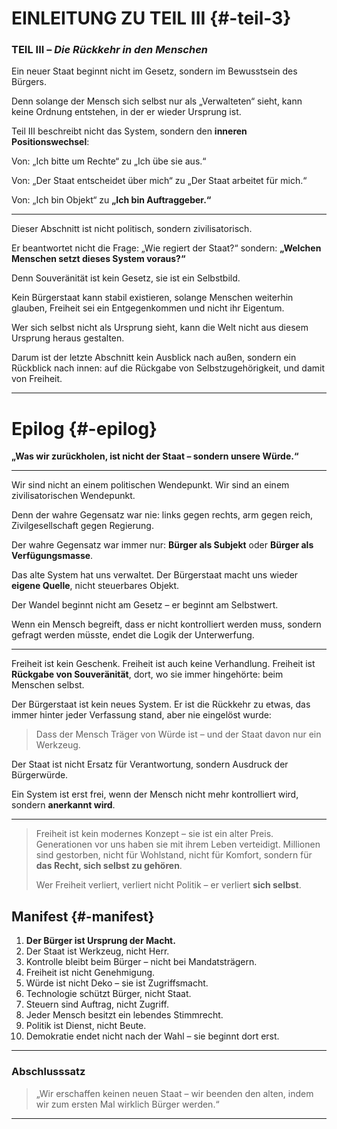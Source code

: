 # EINLEITUNG ZU TEIL III {#-teil-3}

### TEIL III – *Die Rückkehr in den Menschen*

Ein neuer Staat beginnt nicht im Gesetz,
sondern im Bewusstsein des Bürgers.

Denn solange der Mensch sich selbst nur als „Verwalteten“ sieht,
kann keine Ordnung entstehen,
in der er wieder Ursprung ist.

Teil III beschreibt nicht das System,
sondern den **inneren Positionswechsel**:

Von:
„Ich bitte um Rechte“
zu
„Ich übe sie aus.“

Von:
„Der Staat entscheidet über mich“
zu
„Der Staat arbeitet für mich.“

Von:
„Ich bin Objekt“
zu
**„Ich bin Auftraggeber.“**

---

Dieser Abschnitt ist nicht politisch,
sondern zivilisatorisch.

Er beantwortet nicht die Frage:
„Wie regiert der Staat?“
sondern:
**„Welchen Menschen setzt dieses System voraus?“**

Denn Souveränität ist kein Gesetz,
sie ist ein Selbstbild.

Kein Bürgerstaat kann stabil existieren,
solange Menschen weiterhin glauben,
Freiheit sei ein Entgegenkommen
und nicht ihr Eigentum.

Wer sich selbst nicht als Ursprung sieht,
kann die Welt nicht aus diesem Ursprung heraus gestalten.

Darum ist der letzte Abschnitt
kein Ausblick nach außen,
sondern ein Rückblick nach innen:
auf die Rückgabe von Selbstzugehörigkeit,
und damit von Freiheit.

---

# Epilog {#-epilog}

**„Was wir zurückholen, ist nicht der Staat – sondern unsere Würde.“**

---

Wir sind nicht an einem politischen Wendepunkt.
Wir sind an einem zivilisatorischen Wendepunkt.

Denn der wahre Gegensatz war nie:
links gegen rechts,
arm gegen reich,
Zivilgesellschaft gegen Regierung.

Der wahre Gegensatz war immer nur:
**Bürger als Subjekt**
oder
**Bürger als Verfügungsmasse**.

Das alte System hat uns verwaltet.
Der Bürgerstaat macht uns wieder **eigene Quelle**,
nicht steuerbares Objekt.

Der Wandel beginnt nicht am Gesetz –
er beginnt am Selbstwert.

Wenn ein Mensch begreift,
dass er nicht kontrolliert werden muss,
sondern gefragt werden müsste,
endet die Logik der Unterwerfung.

---

Freiheit ist kein Geschenk.
Freiheit ist auch keine Verhandlung.
Freiheit ist **Rückgabe von Souveränität**,
dort, wo sie immer hingehörte:
beim Menschen selbst.

Der Bürgerstaat ist kein neues System.
Er ist die Rückkehr zu etwas,
das immer hinter jeder Verfassung stand,
aber nie eingelöst wurde:

> Dass der Mensch Träger von Würde ist –
> und der Staat davon nur ein Werkzeug.

Der Staat ist nicht Ersatz für Verantwortung,
sondern Ausdruck der Bürgerwürde.

Ein System ist erst frei,
wenn der Mensch nicht mehr kontrolliert wird,
sondern **anerkannt wird**.

---

> Freiheit ist kein modernes Konzept – sie ist ein alter Preis.
> Generationen vor uns haben sie mit ihrem Leben verteidigt.
> Millionen sind gestorben, nicht für Wohlstand, nicht für Komfort,
> sondern für **das Recht, sich selbst zu gehören**.
>
> Wer Freiheit verliert, verliert nicht Politik –
> er verliert **sich selbst**.

## Manifest {#-manifest}

1. **Der Bürger ist Ursprung der Macht.**
2. Der Staat ist Werkzeug, nicht Herr.
3. Kontrolle bleibt beim Bürger – nicht bei Mandatsträgern.
4. Freiheit ist nicht Genehmigung.
5. Würde ist nicht Deko – sie ist Zugriffsmacht.
6. Technologie schützt Bürger, nicht Staat.
7. Steuern sind Auftrag, nicht Zugriff.
8. Jeder Mensch besitzt ein lebendes Stimmrecht.
9. Politik ist Dienst, nicht Beute.
10. Demokratie endet nicht nach der Wahl – sie beginnt dort erst.

---

### Abschlusssatz

> „Wir erschaffen keinen neuen Staat –
> wir beenden den alten,
> indem wir zum ersten Mal
> wirklich Bürger werden.“

---
